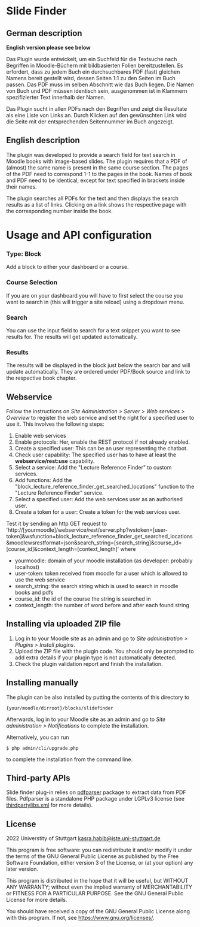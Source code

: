 # Slide Finder #

## German description

**English version please see below**

Das Plugin wurde entwickelt, um ein Suchfeld für die Textsuche nach Begriffen in Moodle-Büchern mit bildbasierten Folien bereitzustellen. Es erfordert, dass zu jedem Buch ein durchsuchbares PDF (fast) gleichen Namens bereit gestellt wird, dessen Seiten 1:1 zu den Seiten im Buch passen. Das PDF muss im selben Abschnitt wie das Buch liegen. Die Namen von Buch und PDF müssen identisch sein, ausgenommen ist in Klammern spezifizierter Text innerhalb der Namen. 

Das Plugin sucht in allen PDFs nach den Begriffen und zeigt die Resultate als eine Liste von Links an. Durch Klicken auf den gewünschten Link wird die Seite mit der entsprechenden Seitennummer im Buch angezeigt. 

## English description

The plugin was developed to provide a search field for text search in Moodle books with image-based slides. The plugin requires that a PDF of (almost) the same name is present in the same course section. The pages of the PDF need to correspond 1-1 to the pages in the book. Names of book and PDF need to be identical, except for text specified in brackets inside their names. 
 
 The plugin searches all PDFs for the text and then displays the search results as a list of links. Clicking on a link shows the respective page with the corresponding number inside the book. 
 

# Usage and API configuration

### Type: Block
Add a block to either your dashboard or a course.

### Course Selection
If you are on your dashboard you will have to first select the course you want to search in (this will trigger a site reload) using a dropdown menu.

### Search
You can use the input field to search for a text snippet you want to see results for. The results will get updated automatically.

### Results
The results will be displayed in the block just below the search bar and will update automatically.
They are ordered under PDF/Book source and link to the respective book chapter.

## Webservice

Follow the instructions on _Site Administration > Server > Web services > Overview_ to register the web service and set the right for a specified user to use it.
This involves the following steps:
1. Enable web services
2. Enable protocols: Her, enable the REST protocol if not already enabled.
3. Create a specified user: This can be an user representing the chatbot.
4. Check user capability: The specified user has to have at least the __webservice/rest:use__ capability.
5. Select a service: Add the "Lecture Reference Finder" to custom services.
6. Add functions: Add the "block_lecture_reference_finder_get_searched_locations" function to the "Lecture Reference Finder" service.
7. Select a specified user: Add the web services user as an authorised user.
8. Create a token for a user: Create a token for the web services user.

Test it by sending an http GET request to
'http://[yourmoodle]/webservice/rest/server.php?wstoken=[user-token]&wsfunction=block_lecture_reference_finder_get_searched_locations&moodlewsrestformat=json&search_string=[search_string]&course_id=[course_id]&context_length=[context_length]'
where
- yourmoodle: domain of your moodle installation (as developer: probably localhost)
- user-token: token received from moodle for a user which is allowed to use the web service
- search_string: the search string which is used to search in moodle books and pdfs
- course_id: the id of the course the string is searched in
- context_length: the number of word before and after each found string



## Installing via uploaded ZIP file ##

1. Log in to your Moodle site as an admin and go to _Site administration >
   Plugins > Install plugins_.
2. Upload the ZIP file with the plugin code. You should only be prompted to add
   extra details if your plugin type is not automatically detected.
3. Check the plugin validation report and finish the installation.

## Installing manually ##

The plugin can be also installed by putting the contents of this directory to

    {your/moodle/dirroot}/blocks/slidefinder

Afterwards, log in to your Moodle site as an admin and go to _Site administration >
Notifications_ to complete the installation.

Alternatively, you can run

    $ php admin/cli/upgrade.php

to complete the installation from the command line.

## Third-party APIs ##
Slide finder plug-in relies on [pdfparser](https://github.com/smalot/pdfparser) package to extract data from PDF files. Pdfparser is a standalone PHP package under LGPLv3 license (see [thirdpartylibs.xml](https://github.com/SE-Stuttgart/kib3_moodleplugin_slidefinder/blob/main/thirdpartylibs.xml) for more details). 

## License ##

2022 Universtity of Stuttgart kasra.habib@iste.uni-stuttgart.de

This program is free software: you can redistribute it and/or modify it under
the terms of the GNU General Public License as published by the Free Software
Foundation, either version 3 of the License, or (at your option) any later
version.

This program is distributed in the hope that it will be useful, but WITHOUT ANY
WARRANTY; without even the implied warranty of MERCHANTABILITY or FITNESS FOR A
PARTICULAR PURPOSE.  See the GNU General Public License for more details.

You should have received a copy of the GNU General Public License along with
this program.  If not, see <https://www.gnu.org/licenses/>.
